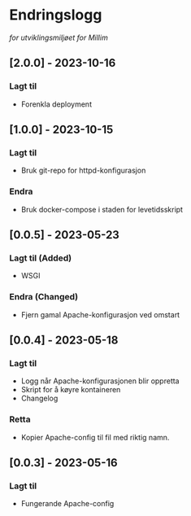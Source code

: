 # Endringslogg
_for utviklingsmiljøet for Millim_

## [2.0.0] - 2023-10-16

### Lagt til
- Forenkla deployment

## [1.0.0] - 2023-10-15

### Lagt til
- Bruk git-repo for httpd-konfigurasjon

### Endra
- Bruk docker-compose i staden for levetidsskript

## [0.0.5] - 2023-05-23

### Lagt til (Added)
- WSGI

### Endra (Changed)
- Fjern gamal Apache-konfigurasjon ved omstart

## [0.0.4] - 2023-05-18

### Lagt til

- Logg når Apache-konfigurasjonen blir oppretta
- Skript for å køyre kontaineren
- Changelog

### Retta

- Kopier Apache-config til fil med riktig namn.

## [0.0.3] - 2023-05-16

### Lagt til

- Fungerande Apache-config


